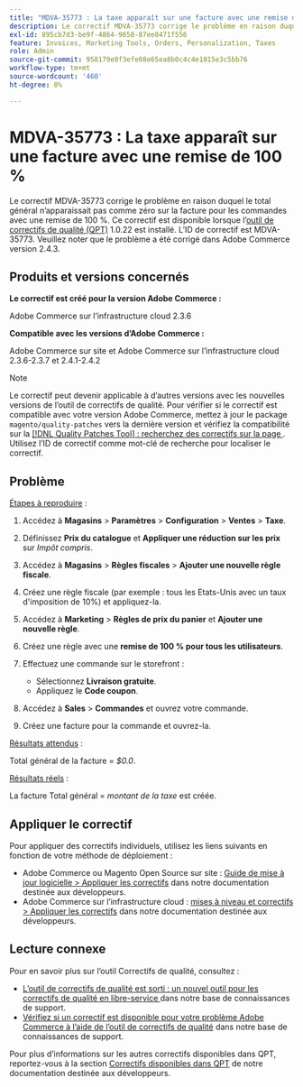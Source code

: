 ```yaml
---
title: "MDVA-35773 : La taxe apparaît sur une facture avec une remise de 100 %"
description: Le correctif MDVA-35773 corrige le problème en raison duquel le total général n’apparaissait pas comme zéro sur la facture pour les commandes avec une remise de 100 %. Ce correctif est disponible lorsque l’[outil de correctifs de qualité (QPT)](/help/announcements/adobe-commerce-announcements/magento-quality-patches-released-new-tool-to-self-serve-quality-patches.md) 1.0.22 est installé. L’ID de correctif est MDVA-35773. Veuillez noter que le problème a été corrigé dans Adobe Commerce version 2.4.3.
exl-id: 895cb7d3-be9f-4864-9658-87ee0471f556
feature: Invoices, Marketing Tools, Orders, Personalization, Taxes
role: Admin
source-git-commit: 958179e0f3efe08e65ea8b0c4c4e1015e3c5bb76
workflow-type: tm+mt
source-wordcount: '460'
ht-degree: 0%

---
```


# MDVA-35773 : La taxe apparaît sur une facture avec une remise de 100 %

Le correctif MDVA-35773 corrige le problème en raison duquel le total général n’apparaissait pas comme zéro sur la facture pour les commandes avec une remise de 100 %. Ce correctif est disponible lorsque l’[outil de correctifs de qualité (QPT)](/help/announcements/adobe-commerce-announcements/magento-quality-patches-released-new-tool-to-self-serve-quality-patches.md) 1.0.22 est installé. L’ID de correctif est MDVA-35773. Veuillez noter que le problème a été corrigé dans Adobe Commerce version 2.4.3.

## Produits et versions concernés

**Le correctif est créé pour la version Adobe Commerce :**

Adobe Commerce sur l’infrastructure cloud 2.3.6

**Compatible avec les versions d’Adobe Commerce :**

Adobe Commerce sur site et Adobe Commerce sur l’infrastructure cloud 2.3.6-2.3.7 et 2.4.1-2.4.2

>[!NOTE]
>
>Le correctif peut devenir applicable à d’autres versions avec les nouvelles versions de l’outil de correctifs de qualité. Pour vérifier si le correctif est compatible avec votre version Adobe Commerce, mettez à jour le package `magento/quality-patches` vers la dernière version et vérifiez la compatibilité sur la [[!DNL Quality Patches Tool] : recherchez des correctifs sur la page ](https://devdocs.magento.com/quality-patches/tool.html#patch-grid). Utilisez l’ID de correctif comme mot-clé de recherche pour localiser le correctif.

## Problème

<u>Étapes à reproduire</u> :

1. Accédez à **Magasins** > **Paramètres** > **Configuration** > **Ventes** > **Taxe**.
1. Définissez **Prix du catalogue** et **Appliquer une réduction sur les prix** sur *Impôt compris*.
1. Accédez à **Magasins** > **Règles fiscales** > **Ajouter une nouvelle règle fiscale**.
1. Créez une règle fiscale (par exemple : tous les Etats-Unis avec un taux d&#39;imposition de 10%) et appliquez-la.
1. Accédez à **Marketing** > **Règles de prix du panier** et **Ajouter une nouvelle règle**.
1. Créez une règle avec une **remise de 100 % pour tous les utilisateurs**.
1. Effectuez une commande sur le storefront :

   * Sélectionnez **Livraison gratuite**.
   * Appliquez le **Code coupon**.

1. Accédez à **Sales** > **Commandes** et ouvrez votre commande.
1. Créez une facture pour la commande et ouvrez-la.

<u>Résultats attendus</u> :

Total général de la facture = *$0.0*.

<u>Résultats réels</u> :

La facture Total général = *montant de la taxe* est créée.

## Appliquer le correctif

Pour appliquer des correctifs individuels, utilisez les liens suivants en fonction de votre méthode de déploiement :

* Adobe Commerce ou Magento Open Source sur site : [Guide de mise à jour logicielle > Appliquer les correctifs](https://devdocs.magento.com/guides/v2.4/comp-mgr/patching/mqp.html) dans notre documentation destinée aux développeurs.
* Adobe Commerce sur l’infrastructure cloud : [mises à niveau et correctifs > Appliquer les correctifs](https://devdocs.magento.com/cloud/project/project-patch.html) dans notre documentation destinée aux développeurs.

## Lecture connexe

Pour en savoir plus sur l’outil Correctifs de qualité, consultez :

* [ L’outil de correctifs de qualité est sorti : un nouvel outil pour les correctifs de qualité en libre-service ](/help/announcements/adobe-commerce-announcements/magento-quality-patches-released-new-tool-to-self-serve-quality-patches.md) dans notre base de connaissances de support.
* [Vérifiez si un correctif est disponible pour votre problème Adobe Commerce à l’aide de l’outil de correctifs de qualité](/help/support-tools/patches-available-in-qpt-tool/check-patch-for-magento-issue-with-magento-quality-patches.md) dans notre base de connaissances de support.

Pour plus d’informations sur les autres correctifs disponibles dans QPT, reportez-vous à la section [Correctifs disponibles dans QPT](https://devdocs.magento.com/quality-patches/tool.html#patch-grid) de notre documentation destinée aux développeurs.
